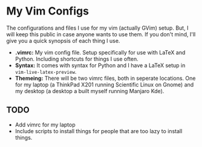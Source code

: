 # My Vim Configs
The configurations and files I use for my vim (actually GVim) setup. But, I will keep this public in case anyone wants to use them. If you don't mind, I'll give you a quick synopsis of each thing I use.

* **.vimrc:** My vim config file. Setup specifically for use with LaTeX and Python. Including shortcuts for things I use often.
* **Syntax:** It comes with syntax for Python and I have a LaTeX setup in `vim-live-latex-preview`.
* **Themeing:** There will be two vimrc files, both in seperate locations. One for my laptop (a ThinkPad X201 running Scientific Linux on Gnome) and my desktop (a desktop a built myself running Manjaro Kde).

## TODO

* Add vimrc for my laptop
* Include scripts to install things for people that are too lazy to install things.
